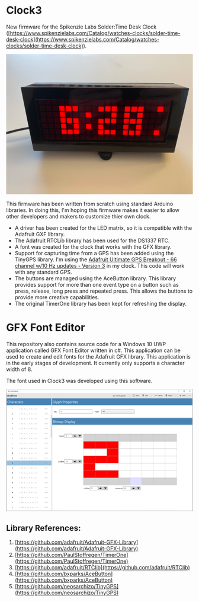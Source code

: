 # Clock3
New firmware for the Spikenzie Labs Solder:Time Desk Clock ([https://www.spikenzielabs.com/Catalog/watches-clocks/solder-time-desk-clock](https://www.spikenzielabs.com/Catalog/watches-clocks/solder-time-desk-clock)).

![Clock](https://github.com/porrey/Clock3/raw/master/Images/Clock-small.jpg)

This firmware has been written from scratch using standard Arduino libraries. In doing this, I'm hoping this firmware makes it easier to allow other developers and makers to customize thier own clock.

- A driver has been created for the LED matrix, so it is compatible with the Adafruit GXF library.
- The Adafruit RTCLib library has been used for the DS1337 RTC.
- A font was created for the clock that works with the GFX library.
- Support for capturing time from a GPS has been added using the TinyGPS library. I'm using the [Adafruit Ultimate GPS Breakout - 66 channel w/10 Hz updates - Version 3](https://www.adafruit.com/product/746) in my clock. This code will work with any standard GPS.
- The buttons are managed using the AceButton library. This library provides support for more than one event type on a button such as press, release, long press and repeated press. This allows the buttons to provide more creative capabilities.
- The original TimerOne library has been kept for refreshing the display.

# GFX Font Editor

This repository also contains source code for a Windows 10 UWP application called GFX Font Editor written in c#. This application can be used to create and edit fonts for the Adafruit GFX library. This application is in the early stages of development. It currently only supports a character width of 8.

The font used in Clock3 was developed using this software.

![GFX Font Editor](https://github.com/porrey/Clock3/raw/master/Images/GfxEditor-ScreenShot.png)

## Library References:

1. [https://github.com/adafruit/Adafruit-GFX-Library](https://github.com/adafruit/Adafruit-GFX-Library)
2. [https://github.com/PaulStoffregen/TimerOne](https://github.com/PaulStoffregen/TimerOne)
3. [https://github.com/adafruit/RTClib](https://github.com/adafruit/RTClib)
4. [https://github.com/bxparks/AceButton](https://github.com/bxparks/AceButton)
5. [https://github.com/neosarchizo/TinyGPS](https://github.com/neosarchizo/TinyGPS)
